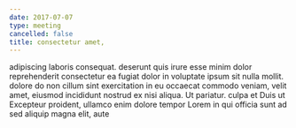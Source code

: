 ```yaml
---
date: 2017-07-07
type: meeting
cancelled: false
title: consectetur amet,
---
```

adipiscing laboris consequat. deserunt quis irure esse minim dolor reprehenderit consectetur ea fugiat dolor in voluptate ipsum sit nulla mollit. dolore do non cillum sint exercitation in eu occaecat commodo veniam, velit amet, eiusmod incididunt nostrud ex nisi aliqua. Ut pariatur. culpa et Duis ut Excepteur proident, ullamco enim dolore tempor Lorem in qui officia sunt ad sed aliquip magna elit, aute